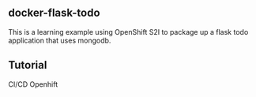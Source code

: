 docker-flask-todo
-----

This is a learning example using OpenShift S2I to package up a flask todo application that uses mongodb.

## Tutorial

CI/CD Openhift
